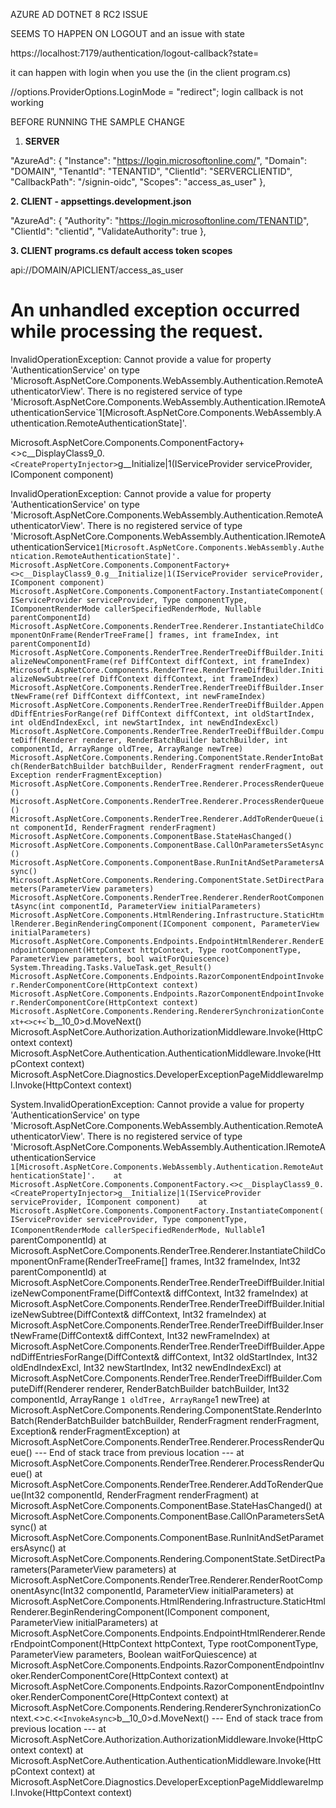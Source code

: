 AZURE AD DOTNET 8 RC2 ISSUE

SEEMS TO HAPPEN ON LOGOUT and an issue with state

https://localhost:7179/authentication/logout-callback?state=

it can happen with login when you use the (in the client program.cs)

//options.ProviderOptions.LoginMode = "redirect"; login callback is not working

BEFORE RUNNING THE SAMPLE CHANGE

1. **SERVER**

"AzureAd": {
    "Instance": "https://login.microsoftonline.com/",
    "Domain": "DOMAIN",
    "TenantId": "TENANTID",
    "ClientId": "SERVERCLIENTID",
    "CallbackPath": "/signin-oidc",
    "Scopes": "access_as_user"
  },

**2. CLIENT  - appsettings.development.json**

"AzureAd": {
    "Authority": "https://login.microsoftonline.com/TENANTID",
    "ClientId": "clientid",
    "ValidateAuthority": true
  },

**3. CLIENT programs.cs default access token scopes**

api://DOMAIN/APICLIENT/access_as_user


# An unhandled exception occurred while processing the request.

InvalidOperationException: Cannot provide a value for property 'AuthenticationService' on type 'Microsoft.AspNetCore.Components.WebAssembly.Authentication.RemoteAuthenticatorView'. There is no registered service of type 'Microsoft.AspNetCore.Components.WebAssembly.Authentication.IRemoteAuthenticationService`1[Microsoft.AspNetCore.Components.WebAssembly.Authentication.RemoteAuthenticationState]'.

Microsoft.AspNetCore.Components.ComponentFactory+<>c__DisplayClass9_0.`<CreatePropertyInjector>`g__Initialize|1(IServiceProvider serviceProvider, IComponent component)


InvalidOperationException: Cannot provide a value for property 'AuthenticationService' on type 'Microsoft.AspNetCore.Components.WebAssembly.Authentication.RemoteAuthenticatorView'. There is no registered service of type 'Microsoft.AspNetCore.Components.WebAssembly.Authentication.IRemoteAuthenticationService`1[Microsoft.AspNetCore.Components.WebAssembly.Authentication.RemoteAuthenticationState]'.
Microsoft.AspNetCore.Components.ComponentFactory+<>c__DisplayClass9_0.`<CreatePropertyInjector>`g__Initialize|1(IServiceProvider serviceProvider, IComponent component)
Microsoft.AspNetCore.Components.ComponentFactory.InstantiateComponent(IServiceProvider serviceProvider, Type componentType, IComponentRenderMode callerSpecifiedRenderMode, Nullable`<int>` parentComponentId)
Microsoft.AspNetCore.Components.RenderTree.Renderer.InstantiateChildComponentOnFrame(RenderTreeFrame[] frames, int frameIndex, int parentComponentId)
Microsoft.AspNetCore.Components.RenderTree.RenderTreeDiffBuilder.InitializeNewComponentFrame(ref DiffContext diffContext, int frameIndex)
Microsoft.AspNetCore.Components.RenderTree.RenderTreeDiffBuilder.InitializeNewSubtree(ref DiffContext diffContext, int frameIndex)
Microsoft.AspNetCore.Components.RenderTree.RenderTreeDiffBuilder.InsertNewFrame(ref DiffContext diffContext, int newFrameIndex)
Microsoft.AspNetCore.Components.RenderTree.RenderTreeDiffBuilder.AppendDiffEntriesForRange(ref DiffContext diffContext, int oldStartIndex, int oldEndIndexExcl, int newStartIndex, int newEndIndexExcl)
Microsoft.AspNetCore.Components.RenderTree.RenderTreeDiffBuilder.ComputeDiff(Renderer renderer, RenderBatchBuilder batchBuilder, int componentId, ArrayRange`<RenderTreeFrame>` oldTree, ArrayRange`<RenderTreeFrame>` newTree)
Microsoft.AspNetCore.Components.Rendering.ComponentState.RenderIntoBatch(RenderBatchBuilder batchBuilder, RenderFragment renderFragment, out Exception renderFragmentException)
Microsoft.AspNetCore.Components.RenderTree.Renderer.ProcessRenderQueue()
Microsoft.AspNetCore.Components.RenderTree.Renderer.ProcessRenderQueue()
Microsoft.AspNetCore.Components.RenderTree.Renderer.AddToRenderQueue(int componentId, RenderFragment renderFragment)
Microsoft.AspNetCore.Components.ComponentBase.StateHasChanged()
Microsoft.AspNetCore.Components.ComponentBase.CallOnParametersSetAsync()
Microsoft.AspNetCore.Components.ComponentBase.RunInitAndSetParametersAsync()
Microsoft.AspNetCore.Components.Rendering.ComponentState.SetDirectParameters(ParameterView parameters)
Microsoft.AspNetCore.Components.RenderTree.Renderer.RenderRootComponentAsync(int componentId, ParameterView initialParameters)
Microsoft.AspNetCore.Components.HtmlRendering.Infrastructure.StaticHtmlRenderer.BeginRenderingComponent(IComponent component, ParameterView initialParameters)
Microsoft.AspNetCore.Components.Endpoints.EndpointHtmlRenderer.RenderEndpointComponent(HttpContext httpContext, Type rootComponentType, ParameterView parameters, bool waitForQuiescence)
System.Threading.Tasks.ValueTask`<TResult>`.get_Result()
Microsoft.AspNetCore.Components.Endpoints.RazorComponentEndpointInvoker.RenderComponentCore(HttpContext context)
Microsoft.AspNetCore.Components.Endpoints.RazorComponentEndpointInvoker.RenderComponentCore(HttpContext context)
Microsoft.AspNetCore.Components.Rendering.RendererSynchronizationContext+<>c+<`<InvokeAsync>`b__10_0>d.MoveNext()
Microsoft.AspNetCore.Authorization.AuthorizationMiddleware.Invoke(HttpContext context)
Microsoft.AspNetCore.Authentication.AuthenticationMiddleware.Invoke(HttpContext context)
Microsoft.AspNetCore.Diagnostics.DeveloperExceptionPageMiddlewareImpl.Invoke(HttpContext context)

System.InvalidOperationException: Cannot provide a value for property 'AuthenticationService' on type 'Microsoft.AspNetCore.Components.WebAssembly.Authentication.RemoteAuthenticatorView'. There is no registered service of type 'Microsoft.AspNetCore.Components.WebAssembly.Authentication.IRemoteAuthenticationService `1[Microsoft.AspNetCore.Components.WebAssembly.Authentication.RemoteAuthenticationState]'.    at Microsoft.AspNetCore.Components.ComponentFactory.<>c__DisplayClass9_0.<CreatePropertyInjector>g__Initialize|1(IServiceProvider serviceProvider, IComponent component)    at Microsoft.AspNetCore.Components.ComponentFactory.InstantiateComponent(IServiceProvider serviceProvider, Type componentType, IComponentRenderMode callerSpecifiedRenderMode, Nullable`1 parentComponentId)
   at Microsoft.AspNetCore.Components.RenderTree.Renderer.InstantiateChildComponentOnFrame(RenderTreeFrame[] frames, Int32 frameIndex, Int32 parentComponentId)
   at Microsoft.AspNetCore.Components.RenderTree.RenderTreeDiffBuilder.InitializeNewComponentFrame(DiffContext& diffContext, Int32 frameIndex)
   at Microsoft.AspNetCore.Components.RenderTree.RenderTreeDiffBuilder.InitializeNewSubtree(DiffContext& diffContext, Int32 frameIndex)
   at Microsoft.AspNetCore.Components.RenderTree.RenderTreeDiffBuilder.InsertNewFrame(DiffContext& diffContext, Int32 newFrameIndex)
   at Microsoft.AspNetCore.Components.RenderTree.RenderTreeDiffBuilder.AppendDiffEntriesForRange(DiffContext& diffContext, Int32 oldStartIndex, Int32 oldEndIndexExcl, Int32 newStartIndex, Int32 newEndIndexExcl)
   at Microsoft.AspNetCore.Components.RenderTree.RenderTreeDiffBuilder.ComputeDiff(Renderer renderer, RenderBatchBuilder batchBuilder, Int32 componentId, ArrayRange `1 oldTree, ArrayRange`1 newTree)
   at Microsoft.AspNetCore.Components.Rendering.ComponentState.RenderIntoBatch(RenderBatchBuilder batchBuilder, RenderFragment renderFragment, Exception& renderFragmentException)
   at Microsoft.AspNetCore.Components.RenderTree.Renderer.ProcessRenderQueue()
--- End of stack trace from previous location ---
   at Microsoft.AspNetCore.Components.RenderTree.Renderer.ProcessRenderQueue()
   at Microsoft.AspNetCore.Components.RenderTree.Renderer.AddToRenderQueue(Int32 componentId, RenderFragment renderFragment)
   at Microsoft.AspNetCore.Components.ComponentBase.StateHasChanged()
   at Microsoft.AspNetCore.Components.ComponentBase.CallOnParametersSetAsync()
   at Microsoft.AspNetCore.Components.ComponentBase.RunInitAndSetParametersAsync()
   at Microsoft.AspNetCore.Components.Rendering.ComponentState.SetDirectParameters(ParameterView parameters)
   at Microsoft.AspNetCore.Components.RenderTree.Renderer.RenderRootComponentAsync(Int32 componentId, ParameterView initialParameters)
   at Microsoft.AspNetCore.Components.HtmlRendering.Infrastructure.StaticHtmlRenderer.BeginRenderingComponent(IComponent component, ParameterView initialParameters)
   at Microsoft.AspNetCore.Components.Endpoints.EndpointHtmlRenderer.RenderEndpointComponent(HttpContext httpContext, Type rootComponentType, ParameterView parameters, Boolean waitForQuiescence)
   at Microsoft.AspNetCore.Components.Endpoints.RazorComponentEndpointInvoker.RenderComponentCore(HttpContext context)
   at Microsoft.AspNetCore.Components.Endpoints.RazorComponentEndpointInvoker.RenderComponentCore(HttpContext context)
   at Microsoft.AspNetCore.Components.Rendering.RendererSynchronizationContext.<>c.<`<InvokeAsync>`b__10_0>d.MoveNext()
--- End of stack trace from previous location ---
   at Microsoft.AspNetCore.Authorization.AuthorizationMiddleware.Invoke(HttpContext context)
   at Microsoft.AspNetCore.Authentication.AuthenticationMiddleware.Invoke(HttpContext context)
   at Microsoft.AspNetCore.Diagnostics.DeveloperExceptionPageMiddlewareImpl.Invoke(HttpContext context)
